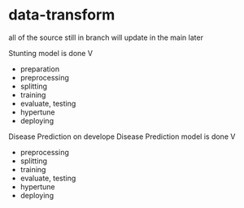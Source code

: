 # data-transform

all of the source still in branch
will update in the main later

Stunting model is done V
  - preparation
  - preprocessing
  - splitting
  - training
  - evaluate, testing
  - hypertune
  - deploying

Disease Prediction on develope
Disease Prediction model is done V
  - preprocessing
  - splitting
  - training
  - evaluate, testing
  - hypertune
  - deploying
